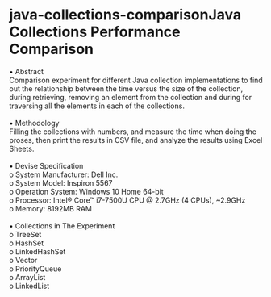 # java-collections-comparisonJava Collections Performance Comparison

•	Abstract<br>
Comparison experiment for different Java collection implementations to find out the relationship between the time versus the size of the collection, during retrieving, removing an element from the collection and during for traversing all the elements in each of the collections.<br>
<br>
•	Methodology<br>
Filling the collections with numbers, and measure the time when doing the proses, then print the results in CSV file, and analyze the results using Excel Sheets.<br>
<br>
•	Devise Specification<br>
o	System Manufacturer: Dell Inc.<br>
o	System Model: Inspiron 5567<br>
o	Operation System: Windows 10 Home 64-bit<br>
o	Processor: Intel® Core™ i7-7500U CPU @ 2.7GHz (4 CPUs), ~2.9GHz<br>
o	Memory: 8192MB RAM<br>
<br>
•	Collections in The Experiment<br>
o	TreeSet<br>
o	HashSet<br>
o	LinkedHashSet<br>
o	Vector<br>
o	PriorityQueue<br>
o	ArrayList<br>
o	LinkedList<br>
